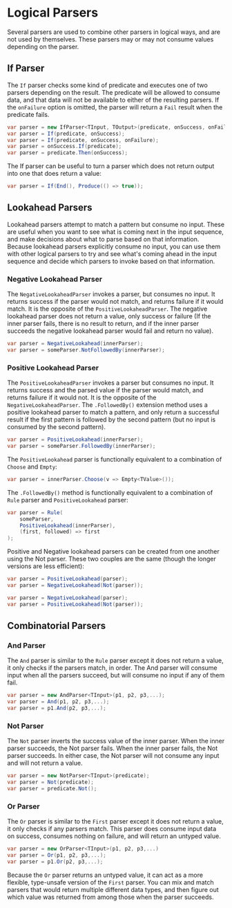 # Logical Parsers

Several parsers are used to combine other parsers in logical ways, and are not used by themselves. These parsers may or may not consume values depending on the parser.

## If Parser

The `If` parser checks some kind of predicate and executes one of two parsers depending on the result. The predicate will be allowed to consume data, and that data will not be available to either of the resulting parsers. If the `onFailure` option is omitted, the parser will return a `Fail` result when the predicate fails.

```csharp
var parser = new IfParser<TInput, TOutput>(predicate, onSuccess, onFailure);
var parser = If(predicate, onSuccess);
var parser = If(predicate, onSuccess, onFailure);
var parser = onSuccess.If(predicate);
var parser = predicate.Then(onSuccess);
```

The If parser can be useful to turn a parser which does not return output into one that does return a value:

```csharp
var parser = If(End(), Produce(() => true));
```

## Lookahead Parsers

Lookahead parsers attempt to match a pattern but consume no input. These are useful when you want to see what is coming next in the input sequence, and make decisions about what to parse based on that information. Because lookahead parsers explicitly consume no input, you can use them with other logical parsers to try and see what's coming ahead in the input sequence and decide which parsers to invoke based on that information.

### Negative Lookahead Parser

The `NegativeLookaheadParser` invokes a parser, but consumes no input. It returns success if the parser would not match, and returns failure if it would match. It is the opposite of the `PositiveLookaheadParser`. The negative lookahead parser does not return a value, only success or failure (If the inner parser fails, there is no result to return, and if the inner parser succeeds the negative lookahead parser would fail and return no value).

```csharp
var parser = NegativeLookahead(innerParser);
var parser = someParser.NotFollowedBy(innerParser);
```

### Positive Lookahead Parser

The `PositiveLookaheadParser` invokes a parser but consumes no input. It returns success and the parsed value if the parser would match, and returns failure if it would not. It is the opposite of the `NegativeLookaheadParser`. The `.FollowedBy()` extension method uses a positive lookahead parser to match a pattern, and only return a successful result if the first pattern is followed by the second pattern (but no input is consumed by the second pattern).

```csharp
var parser = PositiveLookahead(innerParser);
var parser = someParser.FollowedBy(innerParser);
```

The `PositiveLookahead` parser is functionally equivalent to a combination of `Choose` and `Empty`:

```csharp
var parser = innerParser.Choose(v => Empty<TValue>());
```

The `.FollowedBy()` method is functionally equivalent to a combination of `Rule` parser and `PositiveLookahead` parser:

```csharp
var parser = Rule(
    someParser,
    PositiveLookahead(innerParser),
    (first, followed) => first
);
```

Positive and Negative lookahead parsers can be created from one another using the Not parser. These two couples are the same (though the longer versions are less efficient):

```csharp
var parser = PositiveLookahead(parser);
var parser = NegativeLookahead(Not(parser));
```

```csharp
var parser = NegativeLookahead(parser);
var parser = PositiveLookahead(Not(parser));
```

## Combinatorial Parsers

### And Parser

The `And` parser is similar to the `Rule` parser except it does not return a value, it only checks if the parsers match, in order. The And parser will consume input when all the parsers succeed, but will consume no input if any of them fail.

```csharp
var parser = new AndParser<TInput>(p1, p2, p3,...);
var parser = And(p1, p2, p3,...);
var parser = p1.And(p2, p3,...);
```

### Not Parser

The `Not` parser inverts the success value of the inner parser. When the inner parser succeeds, the Not parser fails. When the inner parser fails, the Not parser succeeds. In either case, the Not parser will not consume any input and will not return a value.

```csharp
var parser = new NotParser<TInput>(predicate);
var parser = Not(predicate);
var parser = predicate.Not();
```

### Or Parser

The `Or` parser is similar to the `First` parser except it does not return a value, it only checks if any parsers match. This parser does consume input data on success, consumes nothing on failure, and will return an untyped value.

```csharp
var parser = new OrParser<TInput>(p1, p2, p3,...)
var parser = Or(p1, p2, p3,...);
var parser = p1.Or(p2, p3,...);
```

Because the `Or` parser returns an untyped value, it can act as a more flexible, type-unsafe version of the `First` parser. You can mix and match parsers that would return multiple different data types, and then figure out which value was returned from among those when the parser succeeds.